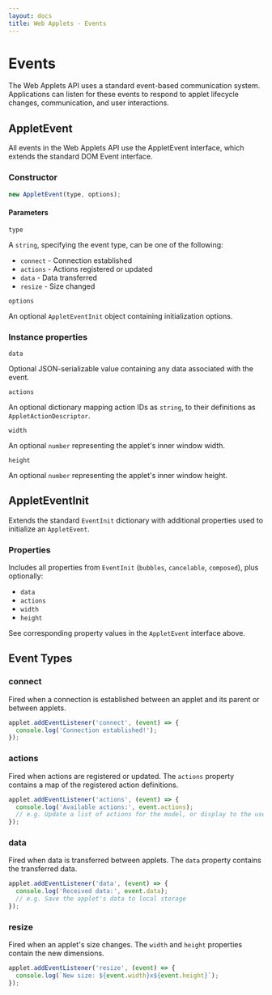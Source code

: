 ```yaml
---
layout: docs
title: Web Applets - Events
---
```


# Events

The Web Applets API uses a standard event-based communication system. Applications can listen for these events to respond to applet lifecycle changes, communication, and user interactions.

## AppletEvent

All events in the Web Applets API use the AppletEvent interface, which extends the standard DOM Event interface.

### Constructor

```js
new AppletEvent(type, options);
```

#### Parameters

`type`

A `string`, specifying the event type, can be one of the following:

- `connect` - Connection established
- `actions` - Actions registered or updated
- `data` - Data transferred
- `resize` - Size changed

`options`

An optional `AppletEventInit` object containing initialization options.

### Instance properties

`data`

Optional JSON-serializable value containing any data associated with the event.

`actions`

An optional dictionary mapping action IDs as `string`, to their definitions as `AppletActionDescriptor`.

`width`

An optional `number` representing the applet's inner window width.

`height`

An optional `number` representing the applet's inner window height.

## AppletEventInit

Extends the standard `EventInit` dictionary with additional properties used to initialize an `AppletEvent`.

### Properties

Includes all properties from `EventInit` (`bubbles`, `cancelable`, `composed`), plus optionally:

- `data`
- `actions`
- `width`
- `height`

See corresponding property values in the `AppletEvent` interface above.

## Event Types

### connect

Fired when a connection is established between an applet and its parent or between applets.

```js
applet.addEventListener('connect', (event) => {
  console.log('Connection established!');
});
```

### actions

Fired when actions are registered or updated. The `actions` property contains a map of the registered action definitions.

```js
applet.addEventListener('actions', (event) => {
  console.log('Available actions:', event.actions);
  // e.g. Update a list of actions for the model, or display to the user
});
```

### data

Fired when data is transferred between applets. The `data` property contains the transferred data.

```js
applet.addEventListener('data', (event) => {
  console.log('Received data:', event.data);
  // e.g. Save the applet's data to local storage
});
```

### resize

Fired when an applet's size changes. The `width` and `height` properties contain the new dimensions.

```js
applet.addEventListener('resize', (event) => {
  console.log(`New size: ${event.width}x${event.height}`);
});
```
